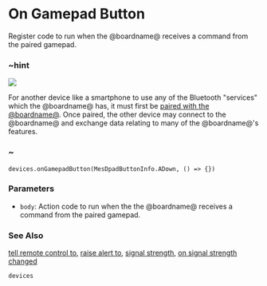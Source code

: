 # On Gamepad Button

Register code to run when the @boardname@ receives a command from the paired gamepad.

### ~hint
![](/static/bluetooth/Bluetooth_SIG.png)

For another device like a smartphone to use any of the Bluetooth "services" which the @boardname@ has, it must first be [paired with the @boardname@](/reference/bluetooth/bluetooth-pairing). Once paired, the other device may connect to the @boardname@ and exchange data relating to many of the @boardname@'s features.

### ~

```sig
devices.onGamepadButton(MesDpadButtonInfo.ADown, () => {})
```

### Parameters

* ``body``: Action code to run when the the @boardname@ receives a command from the paired gamepad.

### See Also

[tell remote control to](/reference/devices/tell-remote-control-to), [raise alert to](/reference/devices/raise-alert-to), [signal strength](/reference/devices/signal-strength), [on signal strength changed](/reference/devices/on-signal-strength-changed)

```package
devices
```